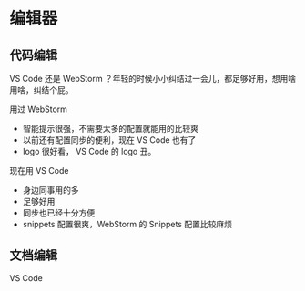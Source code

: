 # 编辑器

## 代码编辑

VS Code 还是 WebStorm ？年轻的时候小小纠结过一会儿，都足够好用，想用啥用啥，纠结个屁。

用过 WebStorm

- 智能提示很强，不需要太多的配置就能用的比较爽
- 以前还有配置同步的便利，现在 VS Code 也有了
- logo 很好看， VS Code 的 logo 丑。

现在用 VS Code

- 身边同事用的多
- 足够好用
- 同步也已经十分方便
- snippets 配置很爽，WebStorm 的 Snippets 配置比较麻烦

## 文档编辑

VS Code
